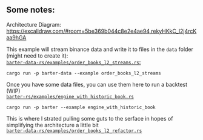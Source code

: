 ## Some notes:

Architecture Diagram: https://excalidraw.com/#room=5be369b044c8e2e4ae94,rekyHKkC_I2j4rcKaa9hGA

This example will stream binance data and write it to files in the `data` folder (might need to create it):  
[`barter-data-rs/examples/order_books_l2_streams.rs`:](https://github.com/sector-fi/barter-mono/blob/feat/refactor-orderbook/barter-data-rs/examples/order_books_l2_streams.rs#:~:text=order_books_l2_refactor.rs-,order_books_l2_streams,-.rs)
```
cargo run -p barter-data --example order_books_l2_streams
```

Once you have some data files, you can use them here to run a backtest (WIP)  
[`barter-rs/examples/engine_with_historic_book.rs`
](https://github.com/sector-fi/barter-mono/blob/feat/refactor-orderbook/barter-data-rs/examples/order_books_l2_refactor.rs#:~:text=engine_with_historic_book)
```
cargo run -p barter --example engine_with_historic_book
```

This is where I strated pulling some guts to the serface in hopes of simplifying the architecture a little bit  
[`barter-data-rs/examples/order_books_l2_refactor.rs`
](https://github.com/sector-fi/barter-mono/blob/feat/refactor-orderbook/barter-data-rs/examples/order_books_l2_refactor.rs#:~:text=order_books_l1_streams_multi_exchange.rs-,order_books_l2_refactor,-.rs)
